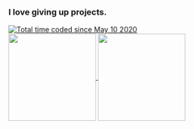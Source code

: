 <h3>I love giving up projects.</h3>
<a href="https://wakatime.com/@a6dd0133-f96d-4bb3-a2f0-b22920c60179"><img src="https://wakatime.com/badge/user/a6dd0133-f96d-4bb3-a2f0-b22920c60179.svg" alt="Total time coded since May 10 2020" /></a>
<br />
<a href="https://github.com/yz-dev21/github-readme-stats">
  <img height=173 align="center" src="https://github-readme-stats.vercel.app/api?username=yz-dev21&include_all_commits=true&disable_animations=true&theme=github_dark_dimmed" />
  <img height=173 align="center" src="https://github-readme-stats.vercel.app/api/wakatime?username=yz21&theme=github_dark_dimmed&langs_count=5" />
</a>
